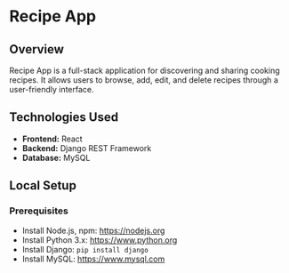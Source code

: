 # Recipe App

## Overview
Recipe App is a full-stack application for discovering and sharing cooking recipes. It allows users to browse, add, edit, and delete recipes through a user-friendly interface.

## Technologies Used
- **Frontend:** React
- **Backend:** Django REST Framework
- **Database:** MySQL

## Local Setup

### Prerequisites
- Install Node.js, npm: https://nodejs.org
- Install Python 3.x: https://www.python.org
- Install Django: `pip install django`
- Install MySQL: https://www.mysql.com
